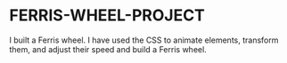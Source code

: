 # FERRIS-WHEEL-PROJECT
I built a Ferris wheel. I have used the CSS to animate elements, transform them, and adjust their speed and build a Ferris wheel.
